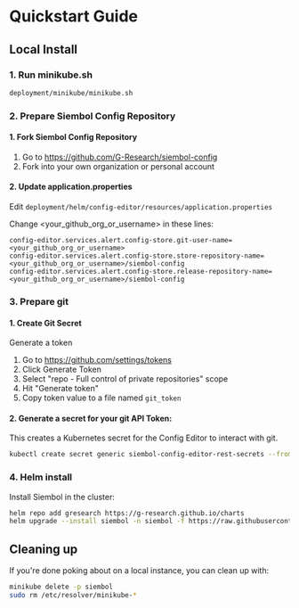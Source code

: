Quickstart Guide
================

Local Install
----------------

### 1. Run minikube.sh

```bash
deployment/minikube/minikube.sh
```

### 2. Prepare Siembol Config Repository

#### 1. Fork Siembol Config Repository

1. Go to https://github.com/G-Research/siembol-config
1. Fork into your own organization or personal account

#### 2. Update application.properties

Edit `deployment/helm/config-editor/resources/application.properties`

Change <your_github_org_or_username> in these lines: 

```
config-editor.services.alert.config-store.git-user-name=<your_github_org_or_username>
config-editor.services.alert.config-store.store-repository-name=<your_github_org_or_username>/siembol-config
config-editor.services.alert.config-store.release-repository-name=<your_github_org_or_username>/siembol-config
```

### 3. Prepare git

#### 1. Create Git Secret

Generate a token
1. Go to https://github.com/settings/tokens
2. Click Generate Token
4. Select "repo - Full control of private repositories" scope
5. Hit "Generate token"
6. Copy token value to a file named `git_token`

#### 2. Generate a secret for your git API Token:

This creates a Kubernetes secret for the Config Editor to interact with git.

```bash
kubectl create secret generic siembol-config-editor-rest-secrets --from-file=git_token -n siembol
```

### 4. Helm install

Install Siembol in the cluster:

```bash
helm repo add gresearch https://g-research.github.io/charts
helm upgrade --install siembol -n siembol -f https://raw.githubusercontent.com/G-Research/charts/0ac159d72a4fe842e3034834c3e8a9f7a5b47989/src/siembol/quickstart-values.yaml gresearch/siembol
```

## Cleaning up
If you're done poking about on a local instance, you can clean up with:

```bash
minikube delete -p siembol
sudo rm /etc/resolver/minikube-*
```